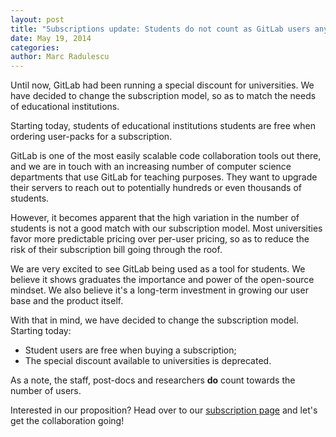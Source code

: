 ```yaml
---
layout: post
title: "Subscriptions update: Students do not count as GitLab users anymore"
date: May 19, 2014
categories: 
author: Marc Radulescu
---
```


Until now, GitLab had been running a special discount for universities. We have decided to change the subscription model, so as to match the needs of educational institutions. 

Starting today, students of educational institutions students are free when ordering user-packs for a subscription.

<!--more-->

GitLab is one of the most easily scalable code collaboration tools out there, and we are in touch with an increasing number of computer science departments that use GitLab for teaching purposes. They want to upgrade their servers to reach out to potentially hundreds or even thousands of students.

However, it becomes apparent that the high variation in the number of students is not a good match with our subscription model. Most universities favor more predictable pricing over per-user pricing, so as to reduce the risk of their subscription bill going through the roof.

We are very excited to see GitLab being used as a tool for students. We believe it shows graduates the importance and power of the open-source mindset. We also believe it's a long-term investment in growing our user base and the product itself.

With that in mind, we have decided to change the subscription model. Starting today:

 * Student users are free when buying a subscription;
 * The special discount available to universities is deprecated.

As a note, the staff, post-docs and researchers **do** count towards the number of users.

Interested in our proposition? Head over to our [subscription page](http://www.gitlab.com/subscription/) and let's get the collaboration going!
